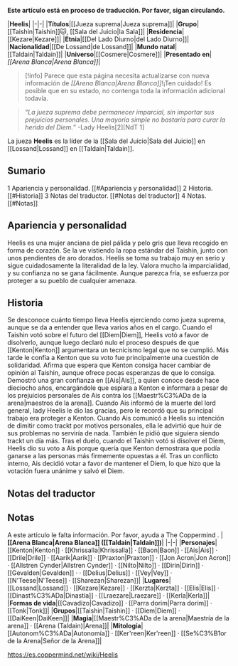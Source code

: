 **Este artículo está en proceso de traducción. Por favor, sigan circulando.**


|**Heelis**|
|-|-|
|**Títulos**|[[Jueza suprema\|Jueza suprema]]|
|**Grupo**|[[Taishin\|Taishin]]🐱︎, [[Sala del Juicio\|la Sala]]|
|**Residencia**|[[Kezare\|Kezare]]|
|**Etnia**|[[Del Lado Diurno\|del Lado Diurno]]|
|**Nacionalidad**|[[De Lossand\|de Lossand]]|
|**Mundo natal**|[[Taldain\|Taldain]]|
|**Universo**|[[Cosmere\|Cosmere]]|
|**Presentado en**|*[[Arena Blanca\|Arena Blanca]]*|
> [!info] Parece que esta página necesita actualizarse con nueva información de *[[Arena Blanca\|Arena Blanca]]*!¡Ten cuidado! Es posible que en su estado, no contenga toda la información adicional todavía.

>“*La jueza suprema debe permanecer *imparcial*, sin importar sus prejuicios personales. Una mayoría simple no bastaría para curar la herida del Diem.*”
\-Lady Heelis[2][NdT 1]


La jueza **Heelis** es la líder de la [[Sala del Juicio\|Sala del Juicio]] en [[Lossand\|Lossand]] en [[Taldain\|Taldain]].

## Sumario

1 Apariencia y personalidad. [[#Apariencia y personalidad]] 
2 Historia. [[#Historia]] 
3 Notas del traductor. [[#Notas del traductor]] 
4 Notas. [[#Notas]] 


## Apariencia y personalidad
Heelis es una mujer anciana de piel pálida y pelo gris que lleva recogido en forma de corazón. Se la ve vistiendo la ropa estándar del Taishin, junto con unos pendientes de aro dorados.
Heelis se toma su trabajo muy en serio y sigue cuidadosamente la literalidad de la ley. Valora mucho la imparcialidad, y su confianza no se gana fácilmente. Aunque parezca fría, se esfuerza por proteger a su pueblo de cualquier amenaza.

## Historia
Se desconoce cuánto tiempo lleva Heelis ejerciendo como jueza suprema, aunque se da a entender que lleva varios años en el cargo.
Cuando el Taishin votó sobre el futuro del [[Diem\|Diem]], Heelis votó a favor de disolverlo, aunque luego declaró nulo el proceso después de que [[Kenton\|Kenton]] argumentara un tecnicismo legal que no se cumplió. Más tarde le confía a Kenton que su voto fue principalmente una cuestión de solidaridad. Afirma que espera que Kenton consiga hacer cambiar de opinión al Taishin, aunque ofrece pocas esperanzas de que lo consiga.
Demostró una gran confianza en [[Ais\|Ais]], a quien conoce desde hace dieciocho años, encargándole que espiara a Kenton e informara a pesar de los prejuicios personales de Ais contra los [[Maestr%C3%ADa de la arena\|maestros de la arena]].
Cuando Ais informó de la muerte del lord general, lady Heelis le dio las gracias, pero le recordó que su principal trabajo era proteger a Kenton.
Cuando Ais comunicó a Heelis su intención de dimitir como trackt por motivos personales, ella le advirtió que huir de sus problemas no serviría de nada. También le pidió que siguiera siendo trackt un día más.
Tras el duelo, cuando el Taishin votó si disolver el Diem, Heelis dio su voto a Ais porque quería que Kenton demostrara que podía ganarse a las personas más firmemente opuestas a él. Tras un conflicto interno, Ais decidió votar a favor de mantener el Diem, lo que hizo que la votación fuera unánime y salvó el Diem.

## Notas del traductor

## Notas

A este artículo le falta información. Por favor, ayuda a The Coppermind .
|**[[Arena Blanca\|Arena Blanca]] ([[Taldain\|Taldain]])**|
|-|-|
|**Personajes**|[[Kenton\|Kenton]] · [[Khrissalla\|Khrissalla]] · [[Baon\|Baon]] · [[Ais\|Ais]] · [[Drile\|Drile]] · [[Aarik\|Aarik]] · [[Praxton\|Praxton]] · [[Jon Acron\|Jon Acron]] · [[Allstren Cynder\|Allstren Cynder]] · [[Nilto\|Nilto]] · [[Dirin\|Dirin]] · [[Gevalden\|Gevalden]] ·  · [[Delius\|Delius]] · [[Vey\|Vey]] · [[N'Teese\|N'Teese]] · [[Sharezan\|Sharezan]]|
|**Lugares**|[[Lossand\|Lossand]] · [[Kezare\|Kezare]] · [[Kerzta\|Kerzta]] · [[Elis\|Elis]] · [[Dinast%C3%ADa\|Dinastía]] · [[Lraezare\|Lraezare]] · [[Kerla\|Kerla]]|
|**Formas de vida**|[[Cavadizo\|Cavadizo]] · [[Parra dorim\|Parra dorim]] · [[Tonk\|Tonk]]|
|**Grupos**|[[Taishin\|Taishin]] · [[Diem\|Diem]] · [[DaiKeen\|DaiKeen]]|
|**Magia**|[[Maestr%C3%ADa de la arena\|Maestría de la arena]] · [[Arena (Taldain)\|Arena]]|
|**Mitología**|[[Autonom%C3%ADa\|Autonomía]] · [[Ker'reen\|Ker'reen]] · [[Se%C3%B1or de la Arena\|Señor de la Arena]]|



https://es.coppermind.net/wiki/Heelis